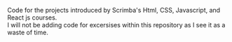 Code for the projects introduced by Scrimba's Html, CSS, Javascript, and React js courses.  
I will not be adding code for excersises within this repository as I see it as a waste of time.
